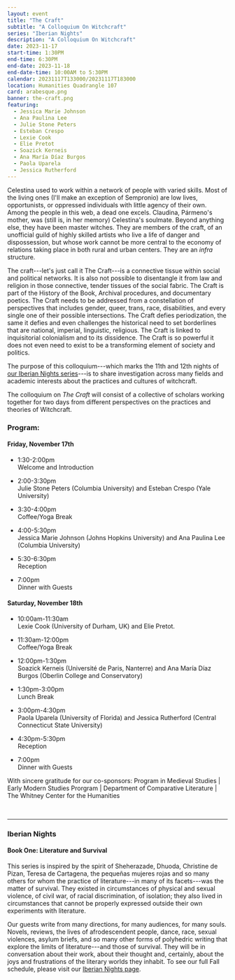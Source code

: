 ```yaml
---
layout: event
title: "The Craft"
subtitle: "A Colloquium On Witchcraft"
series: "Iberian Nights"
description: "A Colloquium On Witchcraft"
date: 2023-11-17
start-time: 1:30PM
end-time: 6:30PM
end-date: 2023-11-18
end-date-time: 10:00AM to 5:30PM
calendar: 20231117T133000/20231117T183000
location: Humanities Quadrangle 107
card: arabesque.png
banner: the-craft.png
featuring:
  - Jessica Marie Johnson
  - Ana Paulina Lee
  - Julie Stone Peters
  - Esteban Crespo
  - Lexie Cook
  - Elie Pretot
  - Soazick Kerneis
  - Ana María Díaz Burgos
  - Paola Uparela
  - Jessica Rutherford
---
```


Celestina used to work within a network of people with varied skills.
Most of the living ones (I'll make an exception of Sempronio) are
low lives, opportunists, or oppressed individuals with little agency of
their own. Among the people in this web, a dead one excels. Claudina, Pármeno's
mother, was (still is, in her memory) Celestina's soulmate. Beyond
anything else, they have been master witches. They are members of the
craft, of an unofficial guild of highly skilled artists who live a life
of danger and dispossession, but whose work cannot be more central to
the economy of relations taking place in both rural and urban centers.
They are an _infra_ structure.

The craft---let's just call it The Craft---is a connective tissue
within social and political networks. It is also not possible to
disentangle it from law and religion in those connective, tender tissues
of the social fabric. The Craft is part of the History of the Book,
Archival procedures, and documentary poetics. The Craft needs to be
addressed from a constellation of perspectives that includes gender,
queer, trans, race, disabilities, and every single one of their possible
intersections. The Craft defies periodization, the same it defies and
even challenges the historical need to set borderlines that are
national, imperial, linguistic, religious. The Craft is linked to
inquisitorial colonialism and to its dissidence. The Craft is so
powerful it does not even need to exist to be a transforming element of
society and politics.

The purpose of this colloquium---which marks the 11th and 12th nights of [our Iberian Nights series](https://creativeforum.yale.edu/special/iberian-nights.html)---is to share investigation across many
fields and academic interests about the practices and cultures of
witchcraft.

The colloquium on _The Craft_ will consist of a collective of scholars working
together for two days from different perspectives on the practices and
theories of Witchcraft.

<!-- The material will be organized around the work
of five guests of honor:

- Julie Stone Peters (Columbia University)
- Jessica Marie Johnson (Johns Hopkins University)
- Lexie Cook (University of Durham, UK)
- Soazick Kerneis (Université de Paris, Nanterre)
- Paola Uparela (University of Florida) -->

### Program:

#### Friday, November 17th

- 1:30-2:00pm  
  Welcome and Introduction

- 2:00-3:30pm  
  Julie Stone Peters (Columbia University) and Esteban Crespo (Yale University)

- 3:30-4:00pm  
  Coffee/Yoga Break

- 4:00-5:30pm  
  Jessica Marie Johnson (Johns Hopkins University) and Ana Paulina Lee (Columbia University)

- 5:30-6:30pm  
  Reception

- 7:00pm  
  Dinner with Guests

#### Saturday, November 18th

- 10:00am-11:30am  
  Lexie Cook (University of Durham, UK) and Elie Pretot.

- 11:30am-12:00pm  
  Coffee/Yoga Break

- 12:00pm-1:30pm  
  Soazick Kerneis (Université de Paris, Nanterre) and Ana María Díaz Burgos (Oberlin College and Conservatory)

- 1:30pm-3:00pm  
  Lunch Break

- 3:00pm-4:30pm  
  Paola Uparela (University of Florida) and Jessica Rutherford (Central Connecticut State University)

- 4:30pm-5:30pm  
  Reception

- 7:00pm  
  Dinner with Guests

<!--
We invite you to join us and be an active participant in our conversation. Please see the call for proposals below.

### Call For Proposals:

Please send your proposals with the attached form, which is
self-explanatory. You can suggest:

- a talk (15 minutes)
- a lightning talk (3 minutes, fun)
- a poster
- an exhibit, either virtual or physical

We will ask for the text of your contributions to be sent at least two
weeks before the colloquium, so that other participants can read it and
contribute to the debate in an informed and engaged way. This will also
limit presentation times, and will foster longer discussions.
Organization of each panel will be related to the way in which proposals
converse with one another.

### Mini-grants:

Iberian Connections and The Creative Forum will offer 6 \$500
mini-grants to graduate students, independent and early-career
colleagues. Please complete the relevant portion of the form if you are
eligible to receive a mini-grant.

<div class="row justify-content-md-center mb-5 mt-5">
  <div class="col">
      <a href="https://docs.google.com/forms/d/e/1FAIpQLSdpKsfnF-uXJcsbErOjWaFv3nDxBGezqSnpIrRE4BcFYDYnxA/viewform?pli=1" target="_blank" class="card-link">
        <button type="button" class="btn btn-warning text-white">
          Submit Proposal
        </button>
      </a>
  </div>
</div> -->

With sincere gratitude for our co-sponsors: Program in Medieval Studies \| Early Modern Studies Prorgram \| Department of Comparative Literature \| The Whitney Center for the Humanities

<br>

---

### Iberian Nights

#### Book One: Literature and Survival

This series is inspired by the spirit of Sheherazade, Dhuoda, Christine de Pizan, Teresa de Cartagena, the pequeñas mujeres rojas and so many others for whom the practice of literature---in many of its facets---was the matter of survival. They existed in circumstances of physical and sexual violence, of civil war, of racial discrimination, of isolation; they also lived in circumstances that cannot be properly expressed outside their own experiments with literature.

Our guests write from many directions, for many audiences, for many souls. Novels, reviews, the lives of afrodescendent people, dance, race, sexual violences, asylum briefs, and so many other forms of polyhedric writing that explore the limits of literature---and those of survival. They will be in conversation about their work, about their thought and, certainly, about the joys and frustrations of the literary worlds they inhabit. To see our full Fall schedule, please visit our [Iberian Nights page](https://creativeforum.yale.edu/special/iberian-nights.html).
